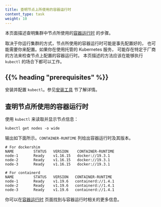 ```yaml
---
title: 查明节点上所使用的容器运行时
content_type: task
weight: 10
---
```

<!--
title: Find Out What Container Runtime is Used on a Node
content_type: task
reviewers:
- SergeyKanzhelev
weight: 10
-->

<!-- overview -->

<!--
This page outlines steps to find out what [container runtime](/docs/setup/production-environment/container-runtimes/)
the nodes in your cluster use.
-->
本页面描述查明集群中节点所使用的[容器运行时](/zh/docs/setup/production-environment/container-runtimes/)
的步骤。

<!--
Depending on the way you run your cluster, the container runtime for the nodes may
have been pre-configured or you need to configure it. If you're using a managed
Kubernetes service, there might be vendor-specific ways to check what container runtime is
configured for the nodes. The method described on this page should work whenever
the execution of `kubectl` is allowed.
-->
取决于你运行集群的方式，节点所使用的容器运行时可能是事先配置好的，
也可能需要你来配置。如果你在使用托管的 Kubernetes 服务，
可能存在特定于厂商的方法来检查节点上配置的容器运行时。
本页描述的方法应该在能够执行 `kubectl` 的场合下都可以工作。

## {{% heading "prerequisites" %}}

<!--
Install and configure `kubectl`. See [Install Tools](/docs/tasks/tools/#kubectl) section for details.
-->
安装并配置 `kubectl`。参见[安装工具](/zh/docs/tasks/tools/#kubectl) 节了解详情。

<!--
## Find out the container runtime used on a Node

Use `kubectl` to fetch and show node information:
-->
## 查明节点所使用的容器运行时

使用 `kubectl` 来读取并显示节点信息：

```shell
kubectl get nodes -o wide
```

<!--
The output is similar to the following. The column `CONTAINER-RUNTIME` outputs
the runtime and its version.
-->
输出如下面所示。`CONTAINER-RUNTIME` 列给出容器运行时及其版本。

```none
# For dockershim
NAME         STATUS   VERSION    CONTAINER-RUNTIME
node-1       Ready    v1.16.15   docker://19.3.1
node-2       Ready    v1.16.15   docker://19.3.1
node-3       Ready    v1.16.15   docker://19.3.1
```

```none
# For containerd
NAME         STATUS   VERSION   CONTAINER-RUNTIME
node-1       Ready    v1.19.6   containerd://1.4.1
node-2       Ready    v1.19.6   containerd://1.4.1
node-3       Ready    v1.19.6   containerd://1.4.1
```

<!--
Find out more information about container runtimes
on [Container Runtimes](/docs/setup/production-environment/container-runtimes/) page.
-->
你可以在[容器运行时](/zh/docs/setup/production-environment/container-runtimes/)
页面找到与容器运行时相关的更多信息。

